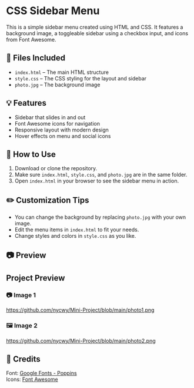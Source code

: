 # CSS Sidebar Menu

This is a simple sidebar menu created using HTML and CSS. It features a background image, a toggleable sidebar using a checkbox input, and icons from Font Awesome.

## 📂 Files Included

- `index.html` – The main HTML structure
- `style.css` – The CSS styling for the layout and sidebar
- `photo.jpg` – The background image

## 💡 Features

- Sidebar that slides in and out
- Font Awesome icons for navigation
- Responsive layout with modern design
- Hover effects on menu and social icons

## 🚀 How to Use

1. Download or clone the repository.
2. Make sure `index.html`, `style.css`, and `photo.jpg` are in the same folder.
3. Open `index.html` in your browser to see the sidebar menu in action.

## ✏️ Customization Tips

- You can change the background by replacing `photo.jpg` with your own image.
- Edit the menu items in `index.html` to fit your needs.
- Change styles and colors in `style.css` as you like.

## 📷 Preview

## Project Preview

### 📷 Image 1
https://github.com/nycwy/Mini-Project/blob/main/photo1.png

### 🖼️ Image 2
https://github.com/nycwy/Mini-Project/blob/main/photo2.png


## 📘 Credits

Font: [Google Fonts - Poppins](https://fonts.google.com/specimen/Poppins)  
Icons: [Font Awesome](https://fontawesome.com/)


